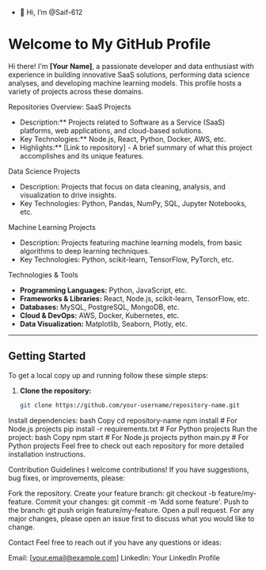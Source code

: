 - 👋 Hi, I’m @Saif-612
# Welcome to My GitHub Profile

Hi there! I'm **[Your Name]**, a passionate developer and data enthusiast with experience in building innovative SaaS solutions, performing data science analyses, and developing machine learning models. 
This profile hosts a variety of projects across these domains.

Repositories Overview:
SaaS Projects
- Description:** Projects related to Software as a Service (SaaS) platforms, web applications, and cloud-based solutions.
- Key Technologies:** Node.js, React, Python, Docker, AWS, etc.
- Highlights:** [Link to repository] - A brief summary of what this project accomplishes and its unique features.

Data Science Projects
- Description: Projects that focus on data cleaning, analysis, and visualization to drive insights.
- Key Technologies: Python, Pandas, NumPy, SQL, Jupyter Notebooks, etc.

Machine Learning Projects
- Description: Projects featuring machine learning models, from basic algorithms to deep learning techniques.
- Key Technologies: Python, scikit-learn, TensorFlow, PyTorch, etc.

Technologies & Tools
- **Programming Languages:** Python, JavaScript, etc.
- **Frameworks & Libraries:** React, Node.js, scikit-learn, TensorFlow, etc.
- **Databases:** MySQL, PostgreSQL, MongoDB, etc.
- **Cloud & DevOps:** AWS, Docker, Kubernetes, etc.
- **Data Visualization:** Matplotlib, Seaborn, Plotly, etc.

---

## Getting Started

To get a local copy up and running follow these simple steps:

1. **Clone the repository:**
   ```bash
   git clone https://github.com/your-username/repository-name.git
Install dependencies:
bash
Copy
cd repository-name
npm install  # For Node.js projects
pip install -r requirements.txt  # For Python projects
Run the project:
bash
Copy
npm start  # For Node.js projects
python main.py  # For Python projects
Feel free to check out each repository for more detailed installation instructions.

Contribution Guidelines
I welcome contributions! If you have suggestions, bug fixes, or improvements, please:

Fork the repository.
Create your feature branch: git checkout -b feature/my-feature.
Commit your changes: git commit -m 'Add some feature'.
Push to the branch: git push origin feature/my-feature.
Open a pull request.
For any major changes, please open an issue first to discuss what you would like to change.

Contact
Feel free to reach out if you have any questions or ideas:

Email: [your.email@example.com]
LinkedIn: Your LinkedIn Profile

<!---
Saif-612/Saif-612 is a ✨ special ✨ repository because its `README.md` (this file) appears on your GitHub profile.
You can click the Preview link to take a look at your changes.
--->
